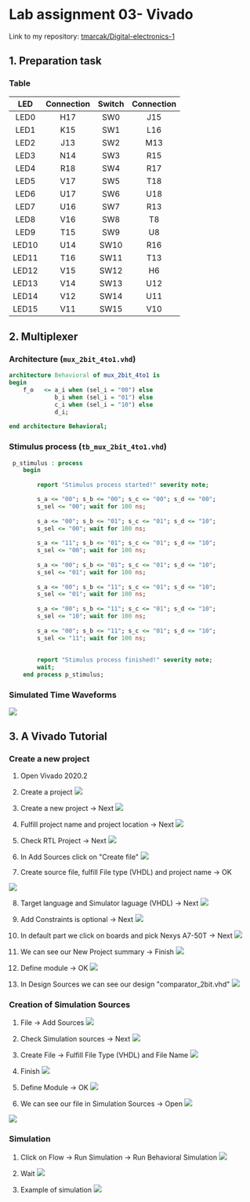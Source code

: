 # Lab assignment 03- Vivado

Link to my repository: [tmarcak/Digital-electronics-1](https://github.com/tmarcak/Digital-electronics-1)

## 1. Preparation task

### Table  

| **LED** | **Connection** | **Switch** | **Connection** | 
| :-: | :-: | :-: | :-: |
| LED0 | H17 | SW0 | J15 |
| LED1 | K15 | SW1 | L16 |
| LED2 | J13 | SW2 | M13 |
| LED3 | N14 | SW3 | R15 |
| LED4 | R18 | SW4 | R17 |
| LED5 | V17 | SW5 | T18 |
| LED6 | U17 | SW6 | U18 |
| LED7 | U16 | SW7 | R13 |
| LED8 | V16 | SW8 | T8 |
| LED9 | T15 | SW9 | U8 |
| LED10 | U14 | SW10 | R16 |
| LED11 | T16 | SW11 | T13 |
| LED12 | V15 | SW12 | H6 |
| LED13 | V14 | SW13 | U12 |
| LED14 | V12 | SW14 | U11 |
| LED15 | V11 | SW15 | V10 |

## 2. Multiplexer

### Architecture (`mux_2bit_4to1.vhd`)

```vhdl
architecture Behavioral of mux_2bit_4to1 is
begin
    f_o   <= a_i when (sel_i = "00") else 
             b_i when (sel_i = "01") else
             c_i when (sel_i = "10") else
             d_i;
	
end architecture Behavioral;
```

### Stimulus process (`tb_mux_2bit_4to1.vhd`)

```vhdl
 p_stimulus : process
    begin
        
        report "Stimulus process started!" severity note;

        s_a <= "00"; s_b <= "00"; s_c <= "00"; s_d <= "00"; 
        s_sel <= "00"; wait for 100 ns;
        
        s_a <= "00"; s_b <= "01"; s_c <= "01"; s_d <= "10"; 
        s_sel <= "00"; wait for 100 ns;
        
        s_a <= "11"; s_b <= "01"; s_c <= "01"; s_d <= "10"; 
        s_sel <= "00"; wait for 100 ns;
        
        s_a <= "00"; s_b <= "01"; s_c <= "01"; s_d <= "10"; 
        s_sel <= "01"; wait for 100 ns;
        
        s_a <= "00"; s_b <= "11"; s_c <= "01"; s_d <= "10"; 
        s_sel <= "01"; wait for 100 ns;
        
        s_a <= "00"; s_b <= "11"; s_c <= "01"; s_d <= "10"; 
        s_sel <= "10"; wait for 100 ns;
        
        s_a <= "00"; s_b <= "11"; s_c <= "01"; s_d <= "10"; 
        s_sel <= "11"; wait for 100 ns;
        
        
        report "Stimulus process finished!" severity note;
        wait;
    end process p_stimulus;
```


### Simulated Time Waveforms

![](Images/waveforms1.png)


## 3. A Vivado Tutorial

### Create a new project 

1. Open Vivado 2020.2

2. Create a project 
![](Images/screen_1.png)

3. Create a new project -> Next
![](Images/screen_1.1.png)

4. Fulfill project name and project location -> Next
![](Images/screen_1.2.png)

5. Check RTL Project -> Next
![](Images/screen_1.3.png)

6. In Add Sources click on "Create file"
![](Images/screen_1.4.png)

7. Create source file, fulfill File type (VHDL) and project name -> OK

![](Images/screen_1.5.png) 

8. Target language and Simulator laguage (VHDL) -> Next
![](Images/screen_1.6.png)

9. Add Constraints is optional -> Next
![](Images/screen_1.7.png)

10. In default part we click on boards and pick Nexys A7-50T -> Next
![](Images/screen_1.8.png)

11. We can see our New Project summary -> Finish
![](Images/screen_1.9.png)

12. Define module -> OK
![](Images/screen_1.10.png)

13. In Design Sources we can see our design "comparator_2bit.vhd" 
![](Images/screen_1.11.png)

### Creation of Simulation Sources 

1. File -> Add Sources
![](Images/screen_1.12.png)

2. Check Simulation sources -> Next
![](Images/screen_1.13.png)

3. Create File -> Fulfill File Type (VHDL) and File Name
![](Images/screen_1.14.png)

4. Finish
![](Images/screen_1.15.png)

5. Define Module -> OK
![](Images/screen_1.16.png)

6. We can see our file in Simulation Sources -> Open 
![](Images/screen_1.17.png)

![](Images/screen_1.18.png)

### Simulation

1. Click on Flow -> Run Simulation -> Run Behavioral Simulation
![](Images/screen_1.19.png)

2. Wait 
![](Images/screen_1.20.png)

3. Example of simulation 
![](Images/screen_1.21.png)



